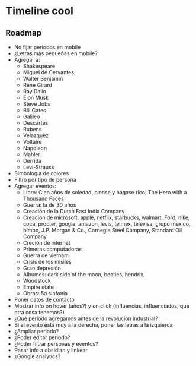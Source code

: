 # Timeline cool

## Roadmap

- No fijar periodos en mobile
- ¿Letras más pequeñas en mobile?
- Agregar a:
    - Shakespeare
    - Miguel de Cervantes
    - Walter Benjamin
    - Rene Girard
    - Ray Dalio
    - Elon Musk
    - Steve Jobs
    - Bill Gates
    - Galileo
    - Descartes
    - Rubens
    - Velazquez
    - Voltaire
    - Napoleon
    - Mahler
    - Derrida
    - Levi-Strauss
- Simbología de colores
- Filtro por tipo de persona
- Agregar eventos:
    - Libro: Cien años de soledad, piense y hágase rico, The Hero with a Thousand Faces
    - Guerra: la de 30 años
    - Creación de la Dutch East India Company
    - Creación de microsoft, apple, netflix, starbucks, walmart, Ford, nike, coca, procter, google, amazon, levis, telmex, televisa, grupo mexico, bimbo,  J.P. Morgan & Co., Carnegie Steel Company, Standard Oil Company
    - Creción de internet
    - Primeras computadoras
    - Guerra de vietnam
    - Crisis de los misiles
    - Gran depresión
    - Albumes: dark side of the moon, beatles, hendrix,
    - Woodstock
    - Empire state
    - Obras: 5a sinfonía
- Poner datos de contacto
- Mostrar info on hover (años?) y on click (influencias, influenciados, qué otra cosa tenemos?)
- ¿Qué periodo agregamos antes de la revolución industrial?
- Si el evento está muy a la derecha, poner las letras a la izquierda
- ¿Ampliar periodo?
- ¿Poder editar periodo?
- ¿Poder filtrar personas y eventos?
- Pasar info a obsidian y linkear
- ¿Google analytics?